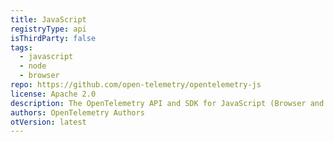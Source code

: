 ```yaml
---
title: JavaScript
registryType: api
isThirdParty: false
tags:
  - javascript
  - node
  - browser
repo: https://github.com/open-telemetry/opentelemetry-js
license: Apache 2.0
description: The OpenTelemetry API and SDK for JavaScript (Browser and Node)
authors: OpenTelemetry Authors
otVersion: latest
---
```

